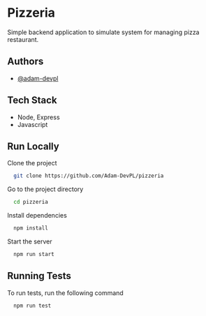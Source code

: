 
# Pizzeria

Simple backend application to simulate system for managing pizza restaurant.


## Authors

- [@adam-devpl](https://github.com/Adam-DevPL)


## Tech Stack

- Node, Express
- Javascript

## Run Locally

Clone the project

```bash
  git clone https://github.com/Adam-DevPL/pizzeria
```

Go to the project directory

```bash
  cd pizzeria
```

Install dependencies

```bash
  npm install
```

Start the server

```bash
  npm run start
```


## Running Tests

To run tests, run the following command

```bash
  npm run test
```

